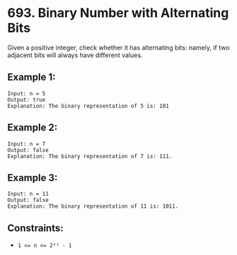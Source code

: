 # 693. Binary Number with Alternating Bits

Given a positive integer, check whether it has alternating bits: namely, if two adjacent bits will always have different values.

## Example 1:

```
Input: n = 5
Output: true
Explanation: The binary representation of 5 is: 101
```

## Example 2:

```
Input: n = 7
Output: false
Explanation: The binary representation of 7 is: 111.
```

## Example 3:

```
Input: n = 11
Output: false
Explanation: The binary representation of 11 is: 1011.
```

## Constraints:

- `1 <= n <= 2³¹ - 1`
